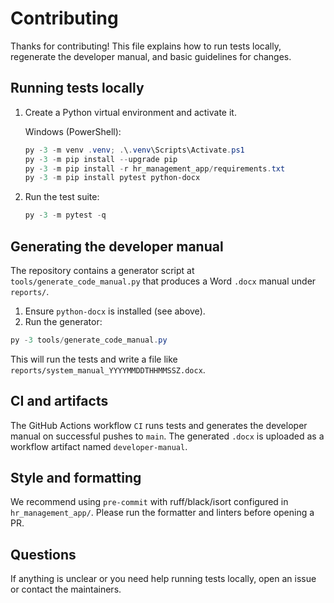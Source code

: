 Contributing
============

Thanks for contributing! This file explains how to run tests locally, regenerate the developer manual, and basic guidelines for changes.

Running tests locally
---------------------

1. Create a Python virtual environment and activate it.

   Windows (PowerShell):

   ```powershell
   py -3 -m venv .venv; .\.venv\Scripts\Activate.ps1
   py -3 -m pip install --upgrade pip
   py -3 -m pip install -r hr_management_app/requirements.txt
   py -3 -m pip install pytest python-docx
   ```

2. Run the test suite:

   ```powershell
   py -3 -m pytest -q
   ```

Generating the developer manual
-------------------------------

The repository contains a generator script at `tools/generate_code_manual.py` that produces a Word `.docx` manual under `reports/`.

1. Ensure `python-docx` is installed (see above).
2. Run the generator:

```powershell
py -3 tools/generate_code_manual.py
```

This will run the tests and write a file like `reports/system_manual_YYYYMMDDTHHMMSSZ.docx`.

CI and artifacts
----------------

The GitHub Actions workflow `CI` runs tests and generates the developer manual on successful pushes to `main`. The generated `.docx` is uploaded as a workflow artifact named `developer-manual`.

Style and formatting
--------------------

We recommend using `pre-commit` with ruff/black/isort configured in `hr_management_app/`. Please run the formatter and linters before opening a PR.

Questions
---------

If anything is unclear or you need help running tests locally, open an issue or contact the maintainers.
